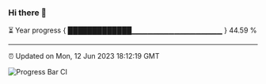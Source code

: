 ### Hi there 👋

⏳ Year progress { █████████████▁▁▁▁▁▁▁▁▁▁▁▁▁▁▁▁▁ } 44.59 %

---

⏰ Updated on Mon, 12 Jun 2023 18:12:19 GMT

![Progress Bar CI](https://github.com/liununu/liununu/workflows/Progress%20Bar%20CI/badge.svg)
